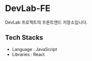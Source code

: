 # DevLab-FE

DevLab 프로젝트의 프론트엔드 저장소입니다.

## Tech Stacks
- Language : JavaScript
- Libraries : React 